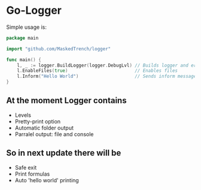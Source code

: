 
# Go-Logger

Simple usage is:

```go
package main

import "github.com/MaskedTrench/logger"

func main() {
    l, _ := logger.BuildLogger(logger.DebugLvl) // Builds logger and error
    l.EnableFiles(true)                         // Enables files
    l.Inform("Hello World")                     // Sends inform message to file and console
}
```

## At the moment Logger contains

- Levels
- Pretty-print option
- Automatic folder output
- Parralel output: file and console

## So in next update there will be

- Safe exit
- Print formulas
- Auto 'hello world' printing
